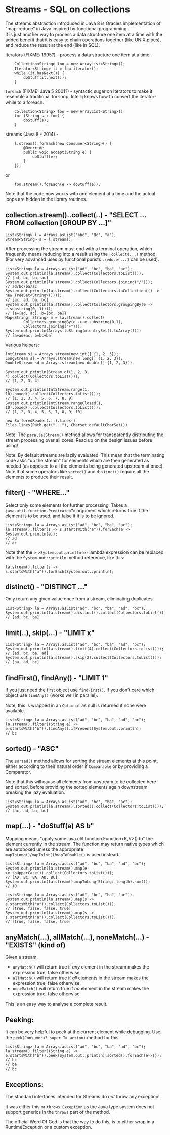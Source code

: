 Streams - SQL on collections
===

The streams abstraction introduced in Java 8 is Oracles implementation
of "map-reduce" in Java inspired by functional programming.  
It is just another way to process a data
structure one item at a time with the added benefit that it is easy to chain operations
together (like UNIX pipes), and reduce the result at the end (like in SQL).


Iterators (FIXME: 1995?) - process a data structure one item at a time.

        Collection<String> foo = new ArrayList<String>();
        Iterator<String> it = foo.iterator();
        while (it.hasNext()) {
            doStuff(it.next());
        }

`foreach` (FIXME: Java 5 2001?) - syntactic sugar on Iterators to make it resemble
a traditional for-loop.  Intellij knows how to convert the iterator-while to a foreach.

        Collection<String> foo = new ArrayList<String>();
        for (String s : foo) {
            doStuff(s);
        }

streams (Java 8 - 2014) - 

        l.stream().forEach(new Consumer<String>() {
            @Override
            public void accept(String e) {
                doStuff(e);
            }
        });

or

        foo.stream().forEach(e -> doStuff(e));
        
Note that the code now works with one element at a time and the actual loops are hidden 
in the library routines.

collection.stream()..collect(..) -  "SELECT ... FROM collection [GROUP BY ...]"
---

    List<String> l = Arrays.asList("abc", "Bc", "a");
    Stream<String> s = l.stream();

After processing the stream must end with a terminal operation, which frequently means reducing into a result
using the `.collect(...)` method.  (For very advanced uses by functional purists `.reduce(...)` can be used).


    List<String> la = Arrays.asList("ad", "bc", "ba", "ac");
    System.out.println(la.stream().collect(Collectors.toList()));
    // [ad, bc, ba, ac]
    System.out.println(la.stream().collect(Collectors.joining("/")));
    // ad/bc/ba/ac
    System.out.println(la.stream().collect(Collectors.toCollection(() -> new TreeSet<String>())));
    // [ac, ad, ba, bc]
    System.out.println(la.stream().collect(Collectors.groupingBy(e -> e.substring(0, 1))));
    // {a=[ad, ac], b=[bc, ba]}
    Map<String, String> m = la.stream().collect(
            Collectors.groupingBy(e -> e.substring(0,1),
            Collectors.joining("+")));
    System.out.println(Arrays.toString(m.entrySet().toArray()));
    // [a=ad+ac, b=bc+ba]

Various helpers:

    IntStream si = Arrays.stream(new int[] {1, 2, 3});
    LongStream sl = Arrays.stream(new long[] {1, 2, 3});
    DoubleStream sd = Arrays.stream(new double[] {1, 2, 3});

    System.out.println(Stream.of(1, 2, 3, 4).collect(Collectors.toList()));
    // [1, 2, 3, 4]

    System.out.println(IntStream.range(1, 10).boxed().collect(Collectors.toList()));
    // [1, 2, 3, 4, 5, 6, 7, 8, 9]
    System.out.println(IntStream.rangeClosed(1, 10).boxed().collect(Collectors.toList()));
    // [1, 2, 3, 4, 5, 6, 7, 8, 9, 10]

    new BufferedReader(...).lines()
    Files.lines(Path.get("..."), Charset.defaultCharSet())


Note: The `parallelStream()` method allows for transparently distributing the stream processing
over all cores.  Read up on the design issues before using!

Note:  By default streams are lazily evaluated.  This mean that the terminating code
asks "up the stream" for elements which are then generated as needed (as opposed to all the elements
being generated upstream at once).  Note that some operators like `sorted()` and `distinct()` require
all the elements to produce their result.

filter() - "WHERE..."
---

Select only some elements for further processing.  Takes a 
`java.util.function.Predicate<T>` argument which returns true if the element
is to be used, and false if it is to be ignored.

    List<String> la = Arrays.asList("ad", "bc", "ba", "ac");
    la.stream().filter(s -> s.startsWith("a")).forEach(e -> System.out.println(e));
    // ad
    // ac
    
Note that the `e->System.out.println(e)` lambda expression can be replaced with the
`System.out::println` method reference, like this:

    la.stream().filter(s -> s.startsWith("a")).forEach(System.out::println);

distinct() - "DISTINCT ..."
---

Only return any given value once from a stream, eliminating duplicates.

    List<String> la = Arrays.asList("ad", "bc", "ba", "ad", "bc");
    System.out.println(la.stream().distinct().collect(Collectors.toList()));
    // [ad, bc, ba]

limit(..), skip(...) - "LIMIT x"
---

    List<String> la = Arrays.asList("ad", "bc", "ba", "ad", "bc");
    System.out.println(la.stream().limit(4).collect(Collectors.toList()));
    // [ad, bc, ba, ad]
    System.out.println(la.stream().skip(2).collect(Collectors.toList()));
    // [ba, ad, bc]

findFirst(), findAny() - "LIMIT 1"
---

If you just need the first object use `findFirst()`. If you don't care which object use `findAny()` (works well
in parallel).

Note, this is wrapped in an `Optional` as null is returned if none were available.

    List<String> la = Arrays.asList("ad", "bc", "ba", "ad", "bc");
    la.stream().filter((String e) -> e.startsWith("b")).findAny().ifPresent(System.out::println);
    // bc


sorted() - "ASC"
---
The `sorted()` method allows for sorting the stream elements at this point, either 
according to their natural order if `Comparable` or by providing a Comparator.

Note that this will cause all elements from upstream to be collected here and sorted, before 
providing the sorted elements again downstream breaking the lazy evaluation.


    List<String> la = Arrays.asList("ad", "bc", "ba", "ac");
    System.out.println(la.stream().sorted().collect(Collectors.toList()));
    // [ac, ad, ba, bc]


map(...) - "doStuff(a) AS b"
---

Mapping means "apply some java.util.function.Function<K,V>() to" the element currently
in the stream.  The function may return native types which are autoboxed unless
the appropriate `mapToLong()`/`mapToInt()`/`mapToDouble()` is used instead.

    List<String> la = Arrays.asList("ad", "bc", "ba", "ad", "bc");
    System.out.println(la.stream().map(e->e.toUpperCase()).collect(Collectors.toList()));
    // [AD, BC, BA, AD, BC]
    System.out.println(la.stream().mapToLong(String::length).sum());
    // 10

    List<String> la = Arrays.asList("ad", "bc", "ba", "ac");
    System.out.println(la.stream().map(s -> s.startsWith("a")).collect(Collectors.toList()));
    // [true, false, false, true]
    System.out.println(la.stream().map(s -> s.startsWith("a")).collect(Collectors.toList()));
    // [true, false, false, true]

anyMatch(...), allMatch(...), noneMatch(...)  - "EXISTS" (kind of)
---

Given a stream, 

* `anyMatch()` will return true if *any* element in the stream makes the
expression true, false otherwise.
* `allMatch()` will return true if *all* elements in the stream makes the
expression true, false otherwise.
* `noneMatch()` will return true if *no* element in the stream makes the
expression true, false otherwise.

This is an easy way to analyse a complete result.

Peeking:
---
It can be very helpful to peek at the current element while debugging.
Use the `peek(Consumer<? super T> action)` method for this.

    List<String> la = Arrays.asList("ad", "bc", "ba", "ad", "bc");
    la.stream().filter((String e) -> e.startsWith("b")).peek(System.out::println).sorted().forEach(e->{});
    // bc
    // ba
    // bc



Exceptions:
---

The standard interfaces intended for Streams do _not_ throw any exception!

It was either this or `throws Exception` as the Java type system does not support
generics in the `throws` part of the method.

The official Word Of God is that the way to do this, is to either wrap
in a RuntimeException or a custom exception.



